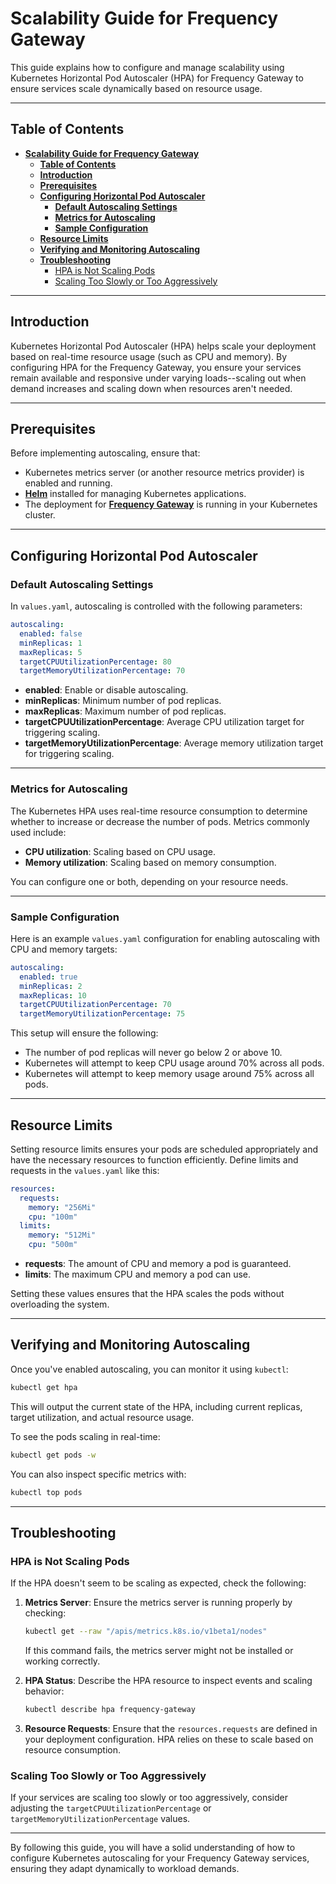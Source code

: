 # **Scalability Guide for Frequency Gateway**

This guide explains how to configure and manage scalability using Kubernetes Horizontal Pod Autoscaler (HPA) for Frequency Gateway to ensure services scale dynamically based on resource usage.

---

## **Table of Contents**

- [**Scalability Guide for Frequency Gateway**](#scalability-guide-for-frequency-gateway)
  - [**Table of Contents**](#table-of-contents)
  - [**Introduction**](#introduction)
  - [**Prerequisites**](#prerequisites)
  - [**Configuring Horizontal Pod Autoscaler**](#configuring-horizontal-pod-autoscaler)
    - [**Default Autoscaling Settings**](#default-autoscaling-settings)
    - [**Metrics for Autoscaling**](#metrics-for-autoscaling)
    - [**Sample Configuration**](#sample-configuration)
  - [**Resource Limits**](#resource-limits)
  - [**Verifying and Monitoring Autoscaling**](#verifying-and-monitoring-autoscaling)
  - [**Troubleshooting**](#troubleshooting)
    - [HPA is Not Scaling Pods](#hpa-is-not-scaling-pods)
    - [Scaling Too Slowly or Too Aggressively](#scaling-too-slowly-or-too-aggressively)

---

## **Introduction**

Kubernetes Horizontal Pod Autoscaler (HPA) helps scale your deployment based on real-time resource usage (such as CPU and memory). By configuring HPA for the Frequency Gateway, you ensure your services remain available and responsive under varying loads--scaling out when demand increases and scaling down when resources aren't needed.

---

## **Prerequisites**

Before implementing autoscaling, ensure that:

- Kubernetes metrics server (or another resource metrics provider) is enabled and running.
- [**Helm**](https://helm.sh/docs/intro/install/) installed for managing Kubernetes applications.
- The deployment for [**Frequency Gateway**](https://github.com/ProjectLibertyLabs/gateway/blob/main/deployment/k8s) is running in your Kubernetes cluster.

---

## **Configuring Horizontal Pod Autoscaler**

### **Default Autoscaling Settings**

In `values.yaml`, autoscaling is controlled with the following parameters:

```yaml
autoscaling:
  enabled: false
  minReplicas: 1
  maxReplicas: 5
  targetCPUUtilizationPercentage: 80
  targetMemoryUtilizationPercentage: 70
```

- **enabled**: Enable or disable autoscaling.
- **minReplicas**: Minimum number of pod replicas.
- **maxReplicas**: Maximum number of pod replicas.
- **targetCPUUtilizationPercentage**: Average CPU utilization target for triggering scaling.
- **targetMemoryUtilizationPercentage**: Average memory utilization target for triggering scaling.

---

### **Metrics for Autoscaling**

The Kubernetes HPA uses real-time resource consumption to determine whether to increase or decrease the number of pods. Metrics commonly used include:

- **CPU utilization**: Scaling based on CPU usage.
- **Memory utilization**: Scaling based on memory consumption.

You can configure one or both, depending on your resource needs.

---

### **Sample Configuration**

Here is an example `values.yaml` configuration for enabling autoscaling with CPU and memory targets:

```yaml
autoscaling:
  enabled: true
  minReplicas: 2
  maxReplicas: 10
  targetCPUUtilizationPercentage: 70
  targetMemoryUtilizationPercentage: 75
```

This setup will ensure the following:

- The number of pod replicas will never go below 2 or above 10.
- Kubernetes will attempt to keep CPU usage around 70% across all pods.
- Kubernetes will attempt to keep memory usage around 75% across all pods.

---

## **Resource Limits**

Setting resource limits ensures your pods are scheduled appropriately and have the necessary resources to function efficiently. Define limits and requests in the `values.yaml` like this:

```yaml
resources:
  requests:
    memory: "256Mi"
    cpu: "100m"
  limits:
    memory: "512Mi"
    cpu: "500m"
```

- **requests**: The amount of CPU and memory a pod is guaranteed.
- **limits**: The maximum CPU and memory a pod can use.

Setting these values ensures that the HPA scales the pods without overloading the system.

---

## **Verifying and Monitoring Autoscaling**

Once you've enabled autoscaling, you can monitor it using `kubectl`:

```bash
kubectl get hpa
```

This will output the current state of the HPA, including current replicas, target utilization, and actual resource usage.

To see the pods scaling in real-time:

```bash
kubectl get pods -w
```

You can also inspect specific metrics with:

```bash
kubectl top pods
```

---

## **Troubleshooting**

### HPA is Not Scaling Pods

If the HPA doesn't seem to be scaling as expected, check the following:

1. **Metrics Server**: Ensure the metrics server is running properly by checking:

   ```bash
   kubectl get --raw "/apis/metrics.k8s.io/v1beta1/nodes"
   ```

   If this command fails, the metrics server might not be installed or working correctly.

2. **HPA Status**: Describe the HPA resource to inspect events and scaling behavior:

   ```bash
   kubectl describe hpa frequency-gateway
   ```

3. **Resource Requests**: Ensure that the `resources.requests` are defined in your deployment configuration. HPA relies on these to scale based on resource consumption.

### Scaling Too Slowly or Too Aggressively

If your services are scaling too slowly or too aggressively, consider adjusting the `targetCPUUtilizationPercentage` or `targetMemoryUtilizationPercentage` values.

---

By following this guide, you will have a solid understanding of how to configure Kubernetes autoscaling for your Frequency Gateway services, ensuring they adapt dynamically to workload demands.
